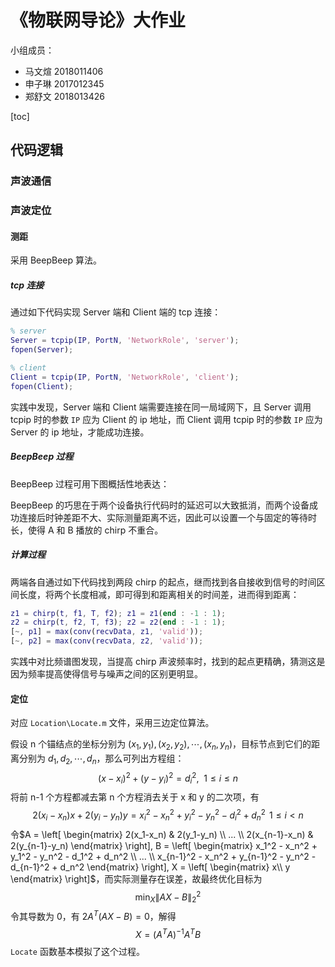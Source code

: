 # **《物联网导论》大作业**

小组成员：

* 马文煊 2018011406
* 申子琳 2017012345
* 郑舒文 2018013426

[toc]

## 代码逻辑

### 声波通信



### 声波定位

#### 测距

采用 BeepBeep 算法。

##### tcp 连接

通过如下代码实现 Server 端和 Client 端的 tcp 连接：

```matlab
% server
Server = tcpip(IP, PortN, 'NetworkRole', 'server');
fopen(Server);

% client
Client = tcpip(IP, PortN, 'NetworkRole', 'client');
fopen(Client);
```

实践中发现，Server 端和 Client 端需要连接在同一局域网下，且 Server 调用 tcpip 时的参数 `IP` 应为 Client 的 ip 地址，而 Client 调用 tcpip 时的参数 `IP` 应为 Server 的 ip 地址，才能成功连接。

##### BeepBeep 过程

BeepBeep 过程可用下图概括性地表达：



BeepBeep 的巧思在于两个设备执行代码时的延迟可以大致抵消，而两个设备成功连接后时钟差距不大、实际测量距离不远，因此可以设置一个与固定的等待时长，使得 A 和 B 播放的 chirp 不重合。

##### 计算过程

两端各自通过如下代码找到两段 chirp 的起点，继而找到各自接收到信号的时间区间长度，将两个长度相减，即可得到和距离相关的时间差，进而得到距离：

```matlab
z1 = chirp(t, f1, T, f2); z1 = z1(end : -1 : 1);
z2 = chirp(t, f2, T, f3); z2 = z2(end : -1 : 1);
[~, p1] = max(conv(recvData, z1, 'valid'));
[~, p2] = max(conv(recvData, z2, 'valid'));
```

实践中对比频谱图发现，当提高 chirp 声波频率时，找到的起点更精确，猜测这是因为频率提高使得信号与噪声之间的区别更明显。

#### 定位

对应 `Location\Locate.m` 文件，采用三边定位算法。

假设 n 个锚结点的坐标分别为 $(x_1, y_1), (x_2, y_2), \cdots, (x_n, y_n)$，目标节点到它们的距离分别为 $d_1, d_2,\cdots, d_n$，那么可列出方程组：
$$
(x-x_i)^2 + (y-y_i)^2 = d_i^2, \ \ 1 \leq i \leq n
$$
将前 n-1 个方程都减去第 n 个方程消去关于 x 和 y 的二次项，有
$$
2(x_i-x_n)x + 2(y_i-y_n)y = x_i^2 - x_n^2 + y_i^2 - y_n^2 - d_i^2 + d_n^2 \ \, 1 \leq i < n
$$
令$A = \left[ \begin{matrix} 2(x_1-x_n) & 2(y_1-y_n) \\ ... \\ 2(x_{n-1}-x_n) & 2(y_{n-1}-y_n) \end{matrix} \right], B = \left[ \begin{matrix} x_1^2 - x_n^2 + y_1^2 - y_n^2 - d_1^2 + d_n^2 \\ ... \\ x_{n-1}^2 - x_n^2 + y_{n-1}^2 - y_n^2 - d_{n-1}^2 + d_n^2 \end{matrix} \right], X = \left[ \begin{matrix} x\\ y \end{matrix} \right]$，而实际测量存在误差，故最终优化目标为
$$
\min_{X} \|AX - B\|_2^2
$$
令其导数为 0，有 $2A^T(AX-B) = 0$，解得
$$
X = (A^TA)^{-1}A^TB
$$
`Locate` 函数基本模拟了这个过程。

